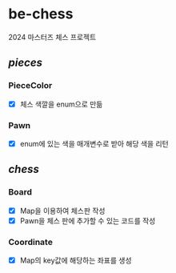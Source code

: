 # be-chess

2024 마스터즈 체스 프로젝트

## *pieces*
### PieceColor
- [x] 체스 색깔을 enum으로 만듦

### Pawn
- [x] enum에 있는 색을 매개변수로 받아 해당 색을 리턴

## *chess*
### Board
- [x] Map을 이용하여 체스판 작성
- [x] Pawn을 체스 판에 추가할 수 있는 코드를 작성

### Coordinate
- [x] Map의 key값에 해당하는 좌표를 생성